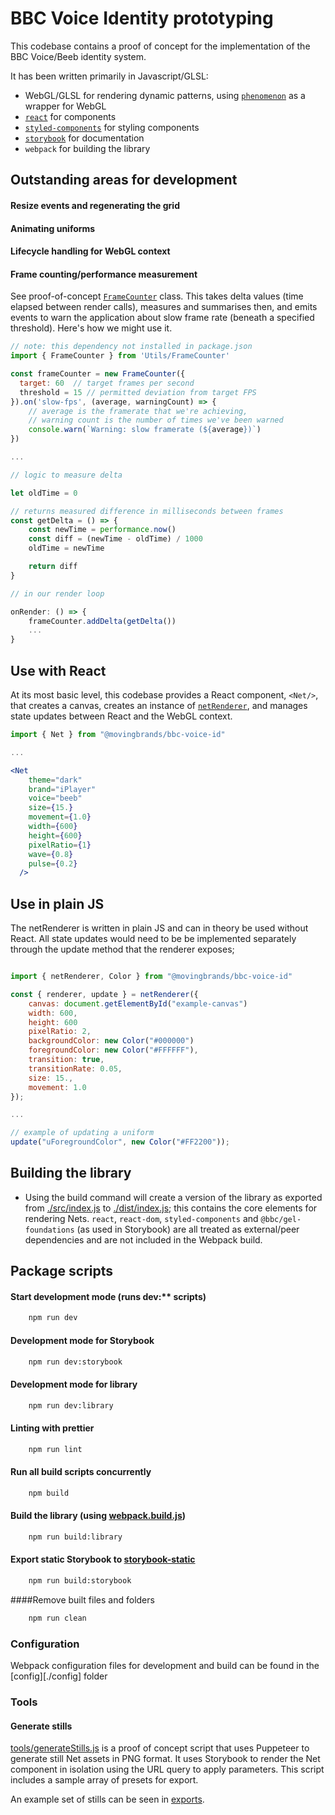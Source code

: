 # BBC Voice Identity prototyping

This codebase contains a proof of concept for the implementation of the BBC Voice/Beeb identity system.

It has been written primarily in Javascript/GLSL:

- WebGL/GLSL for rendering dynamic patterns, using [`phenomenon`](https://github.com/vaneenige/phenomenon) as a wrapper for WebGL
- [`react`](https://github.com/facebook/react) for components
- [`styled-components`](https://github.com/styled-components/styled-components) for styling components
- [`storybook`](https://storybook.js.org/) for documentation
- `webpack` for building the library

## Outstanding areas for development

#### Resize events and regenerating the grid

#### Animating uniforms

#### Lifecycle handling for WebGL context

#### Frame counting/performance measurement

See proof-of-concept [`FrameCounter`](./src/utils/FrameCounter.js) class. This takes delta values (time elapsed between render calls), measures and summarises then, and emits events to warn the application about slow frame rate (beneath a specified threshold). Here's how we might use it.

```js
// note: this dependency not installed in package.json
import { FrameCounter } from 'Utils/FrameCounter'

const frameCounter = new FrameCounter({
  target: 60  // target frames per second
  threshold = 15 // permitted deviation from target FPS
}).on('slow-fps', (average, warningCount) => {
    // average is the framerate that we're achieving,
    // warning count is the number of times we've been warned
    console.warn(`Warning: slow framerate (${average})`)
})

...

// logic to measure delta

let oldTime = 0

// returns measured difference in milliseconds between frames
const getDelta = () => {
    const newTime = performance.now()
    const diff = (newTime - oldTime) / 1000
    oldTime = newTime

    return diff
}

// in our render loop

onRender: () => {
    frameCounter.addDelta(getDelta())
    ...
}

```

## Use with React

At its most basic level, this codebase provides a React component, `<Net/>`, that creates a canvas, creates an instance of [`netRenderer`](./src/webgl/netRenderer.js), and manages state updates between React and the WebGL context.

```jsx
import { Net } from "@movingbrands/bbc-voice-id"

...

<Net
    theme="dark"
    brand="iPlayer"
    voice="beeb"
    size={15.}
    movement={1.0}
    width={600}
    height={600}
    pixelRatio={1}
    wave={0.8}
    pulse={0.2}
  />

```

## Use in plain JS

The netRenderer is written in plain JS and can in theory be used without React. All state updates would need to be be implemented separately through the update method that the renderer exposes;

```js

import { netRenderer, Color } from "@movingbrands/bbc-voice-id"

const { renderer, update } = netRenderer({
	canvas: document.getElementById("example-canvas")
	width: 600,
	height: 600
	pixelRatio: 2,
	backgroundColor: new Color("#000000")
	foregroundColor: new Color("#FFFFFF"),
	transition: true,
	transitionRate: 0.05,
	size: 15.,
	movement: 1.0
});

...

// example of updating a uniform
update("uForegroundColor", new Color("#FF2200"));

```

## Building the library

- Using the build command will create a version of the library as exported from [./src/index.js](./src/index.js) to [./dist/index.js](./dist/index.js); this contains the core elements for rendering Nets. `react`, `react-dom`, `styled-components` and `@bbc/gel-foundations` (as used in Storybook) are all treated as external/peer dependencies and are not included in the Webpack build.

## Package scripts

#### Start development mode (runs dev:\*\* scripts)

```bash
    npm run dev
```

#### Development mode for Storybook

```bash
    npm run dev:storybook
```

#### Development mode for library

```bash
    npm run dev:library
```

#### Linting with prettier

```bash
    npm run lint
```

#### Run all build scripts concurrently

```bash
    npm build
```

#### Build the library (using [webpack.build.js](./config/webpack.build.js))

```bash
    npm run build:library
```

#### Export static Storybook to [storybook-static](./storybook-static)

```bash
    npm run build:storybook
```

####Remove built files and folders

```bash
    npm run clean
```

### Configuration

Webpack configuration files for development and build can be found in the [config][./config] folder

### Tools

#### Generate stills

[tools/generateStills.js](./tools/generateStills.js) is a proof of concept script that uses Puppeteer to generate still Net assets in PNG format. It uses Storybook to render the Net component in isolation using the URL query to apply parameters. This script includes a sample array of presets for export.

An example set of stills can be seen in [exports](./exports).
